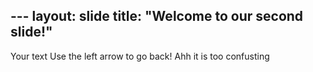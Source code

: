 --- layout: slide 
title: "Welcome to our second slide!"
--- 
Your text 
Use the left arrow to go back! Ahh it is too confusting

